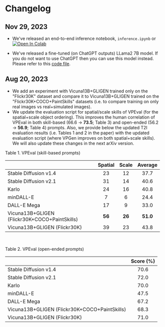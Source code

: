 # Changelog

## Nov 29, 2023
- We've released an end-to-end inference notebook, `inference.ipynb` or<a target="_blank" href="https://colab.research.google.com/github/aszala/VPEval/blob/main/inference.ipynb">
  <img src="https://colab.research.google.com/assets/colab-badge.svg" alt="Open In Colab"/></a>

- We've released a fine-tuned (on ChatGPT outputs) LLama2 7B model.
If you do not want to use ChatGPT then you can use this model instead.
Please refer to this [code file](https://github.com/aszala/VPEval/blob/main/src/open_ended_prompt_generation/local_llm_program_generation/llama2_generation.py). 

## Aug 20, 2023

  - We add an experiment with Vicuna13B+GLIGEN trained only on the "Flickr30K" dataset and compare it to Vicuna13B+GLIGEN trained on the "Flickr30K+COCO+PaintSkills" datasets (i.e. to compare training on only real images vs real+simulated images).
  - We update the evaluation script for spatial/scale skills of VPEval (for the spatial+scale object ordering). This improves the human correlation of VPEval in both skill-based (66.6 -> **73.5**; Table 3) and open-ended (56.2 -> **56.9**; Table 4) prompts. Also, we provide below the updated T2I evaluation results (i.e. Tables 1 and 2 in the paper) with the updated evaluation script (where VPGen improves on both spatial+scale skills). We will also update these changes in the next arXiv version.

Table 1. VPEval (skill-based prompts)

|                                     | Spatial | Scale | Average |
|-------------------------------------|:-------:|:-----:|:-------:|
| Stable Diffusion v1.4               |    23   |   12  |   37.7  |
| Stable Diffusion v2.1               |    31   |   14  |   40.6  |
| Karlo                               |    24   |   16  |   40.8  |
| minDALL-E                           |    7    |   6   |   24.4  |
| DALL-E Mega                         |    17   |   9   |   33.0  |
| Vicuna13B+GLIGEN (Flickr30K+COCO+PaintSkills)  | **56**  |  **26** |  **51.0**  |
| Vicuna13B+GLIGEN (Flickr30K)           |    39   |   23  |   43.8  |

<br>

Table 2. VPEval (open-ended prompts)

|                                     | Score (%) |
|-------------------------------------|:---------:|
| Stable Diffusion v1.4               |    70.6   |
| Stable Diffusion v2.1               |    72.0   |
| Karlo                               |    70.0   |
| minDALL-E                           |    47.5   |
| DALL-E Mega                         |    67.2   |
| Vicuna13B+GLIGEN (Flickr30K+COCO+PaintSkills) | 68.3 |
| Vicuna13B+GLIGEN (Flickr30K)            |    71.0   |